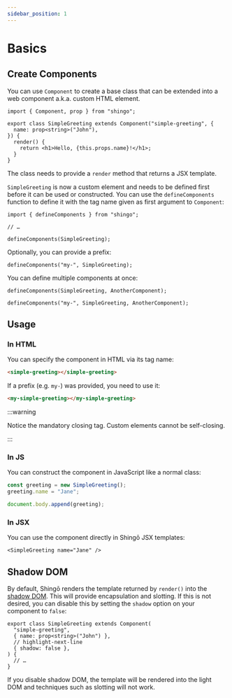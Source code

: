 ```yaml
---
sidebar_position: 1
---
```


# Basics

## Create Components

You can use `Component` to create a base class that can be extended into a web
component a.k.a. custom HTML element.

```tsx
import { Component, prop } from "shingo";

export class SimpleGreeting extends Component("simple-greeting", {
  name: prop<string>("John"),
}) {
  render() {
    return <h1>Hello, {this.props.name}!</h1>;
  }
}
```

The class needs to provide a `render` method that returns a JSX template.

`SimpleGreeting` is now a custom element and needs to be defined first before it
can be used or constructed. You can use the `defineComponents` function to
define it with the tag name given as first argument to `Component`:

```tsx
import { defineComponents } from "shingo";

// …

defineComponents(SimpleGreeting);
```

Optionally, you can provide a prefix:

```tsx
defineComponents("my-", SimpleGreeting);
```

You can define multiple components at once:

```tsx
defineComponents(SimpleGreeting, AnotherComponent);
```

```tsx
defineComponents("my-", SimpleGreeting, AnotherComponent);
```

## Usage

### In HTML

You can specify the component in HTML via its tag name:

```html
<simple-greeting></simple-greeting>
```

If a prefix (e.g. `my-`) was provided, you need to use it:

```html
<my-simple-greeting></my-simple-greeting>
```

:::warning

Notice the mandatory closing tag. Custom elements cannot be self-closing.

:::

### In JS

You can construct the component in JavaScript like a normal class:

```ts
const greeting = new SimpleGreeting();
greeting.name = "Jane";

document.body.append(greeting);
```

### In JSX

You can use the component directly in Shingō JSX templates:

```tsx
<SimpleGreeting name="Jane" />
```

## Shadow DOM

By default, Shingō renders the template returned by `render()` into the
[shadow DOM](https://developer.mozilla.org/en-US/docs/Web/API/Web_components/Using_shadow_DOM).
This will provide encapsulation and slotting. If this is not desired, you can
disable this by setting the `shadow` option on your component to `false`:

```tsx
export class SimpleGreeting extends Component(
  "simple-greeting",
  { name: prop<string>("John") },
  // highlight-next-line
  { shadow: false },
) {
  // …
}
```

If you disable shadow DOM, the template will be rendered into the light DOM and
techniques such as slotting will not work.
